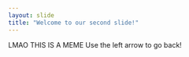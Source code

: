```yaml
---
layout: slide
title: "Welcome to our second slide!"
---
```

LMAO THIS IS A MEME
Use the left arrow to go back!
